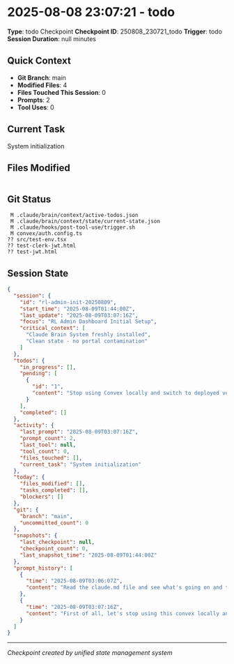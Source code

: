 # 2025-08-08 23:07:21 - todo
**Type**: todo Checkpoint
**Checkpoint ID**: 250808_230721_todo
**Trigger**: todo
**Session Duration**: null minutes

## Quick Context
- **Git Branch**: main
- **Modified Files**:        4
- **Files Touched This Session**: 0
- **Prompts**: 2
- **Tool Uses**: 0

## Current Task
System initialization

## Files Modified
```

```

## Git Status
```
 M .claude/brain/context/active-todos.json
 M .claude/brain/context/state/current-state.json
 M .claude/hooks/post-tool-use/trigger.sh
 M convex/auth.config.ts
?? src/test-env.tsx
?? test-clerk-jwt.html
?? test-jwt.html
```

## Session State
```json
{
  "session": {
    "id": "rl-admin-init-20250809",
    "start_time": "2025-08-09T01:44:00Z",
    "last_update": "2025-08-09T03:07:16Z",
    "focus": "RL Admin Dashboard Initial Setup",
    "critical_context": [
      "Claude Brain System freshly installed",
      "Clean state - no portal contamination"
    ]
  },
  "todos": {
    "in_progress": [],
    "pending": [
      {
        "id": "1",
        "content": "Stop using Convex locally and switch to deployed version"
      }
    ],
    "completed": []
  },
  "activity": {
    "last_prompt": "2025-08-09T03:07:16Z",
    "prompt_count": 2,
    "last_tool": null,
    "tool_count": 0,
    "files_touched": [],
    "current_task": "System initialization"
  },
  "today": {
    "files_modified": [],
    "tasks_completed": [],
    "blockers": []
  },
  "git": {
    "branch": "main",
    "uncommitted_count": 0
  },
  "snapshots": {
    "last_checkpoint": null,
    "checkpoint_count": 0,
    "last_snapshot_time": "2025-08-09T01:44:00Z"
  },
  "prompt_history": [
    {
      "time": "2025-08-09T03:06:07Z",
      "content": "Read the claude.md file and see what's going on and the brain system"
    },
    {
      "time": "2025-08-09T03:07:16Z",
      "content": "First of all, let's stop using this convex locally and use a deployed version always. Add this to the todo list"
    }
  ]
}
```

---
*Checkpoint created by unified state management system*
